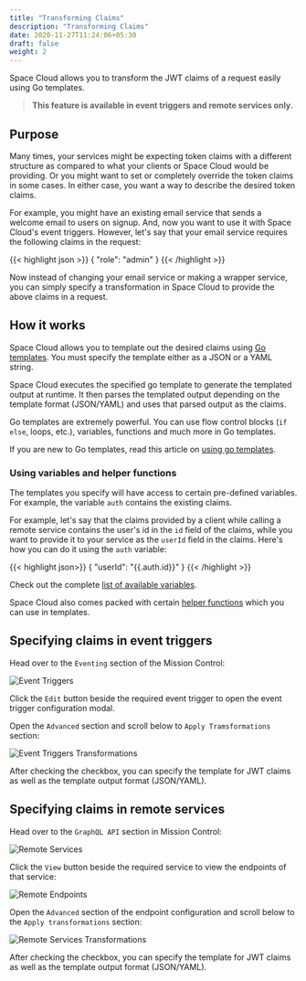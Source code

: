 ```yaml
---
title: "Transforming Claims"
description: "Transforming Claims"
date: 2020-11-27T11:24:06+05:30
draft: false
weight: 2
---
```


Space Cloud allows you to transform the JWT claims of a request easily using Go templates.

> **This feature is available in event triggers and remote services only.** 

## Purpose

Many times, your services might be expecting token claims with a different structure as compared to what your clients or Space Cloud would be providing. Or you might want to set or completely override the token claims in some cases. In either case, you want a way to describe the desired token claims.  

For example, you might have an existing email service that sends a welcome email to users on signup. And, now you want to use it with Space Cloud's event triggers. However, let's say that your email service requires the following claims in the request:

{{< highlight json >}}
{
  "role": "admin"
}
{{< /highlight >}}

Now instead of changing your email service or making a wrapper service, you can simply specify a transformation in Space Cloud to provide the above claims in a request.


## How it works

Space Cloud allows you to template out the desired claims using [Go templates](https://golang.org/pkg/text/template/). You must specify the template either as a JSON or a YAML string.

Space Cloud executes the specified go template to generate the templated output at runtime. It then parses the templated output depending on the template format (JSON/YAML) and uses that parsed output as the claims.

Go templates are extremely powerful. You can use flow control blocks (`if else`, loops, etc.), variables, functions and much more in Go templates. 

If you are new to Go templates, read this article on [using go templates](https://blog.gopheracademy.com/advent-2017/using-go-templates/).

### Using variables and helper functions

The templates you specify will have access to certain pre-defined variables. For example, the variable `auth` contains the existing claims.

For example, let's say that the claims provided by a client while calling a remote service contains the user's id in the `id` field of the claims, while you want to provide it to your service as the `userId` field in the claims. Here's how you can do it using the `auth` variable:

{{< highlight json>}}
{
  "userId": "{{.auth.id}}"
}
{{< /highlight >}}

Check out the complete [list of available variables](/transformations/available-variables).

Space Cloud also comes packed with certain [helper functions](/transformations/helper-functions) which you can use in templates.

## Specifying claims in event triggers

Head over to the `Eventing` section of the Mission Control:

![Event Triggers](/images/screenshots/event-triggers.png) 

Click the `Edit` button beside the required event trigger to open the event trigger configuration modal. 

Open the `Advanced` section and scroll below to `Apply Tramsformations` section:

![Event Triggers Transformations](/images/screenshots/event-triggers-transformations.png) 

After checking the checkbox, you can specify the template for JWT claims as well as the template output format (JSON/YAML).

## Specifying claims in remote services

Head over to the `GraphQL API` section in Mission Control:

![Remote Services](/images/screenshots/remote-services.png)

Click the `View` button beside the required service to view the endpoints of that service:

![Remote Endpoints](/images/screenshots/remote-endpoints.png)

Open the `Advanced` section of the endpoint configuration and scroll below to the `Apply transformations` section:

![Remote Services Transformations](/images/screenshots/remote-services-transformations.png) 

After checking the checkbox, you can specify the template for JWT claims as well as the template output format (JSON/YAML).